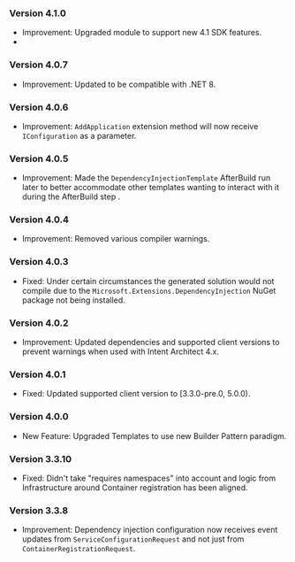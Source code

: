 ### Version 4.1.0

- Improvement: Upgraded module to support new 4.1 SDK features.
- 
### Version 4.0.7

- Improvement: Updated to be compatible with .NET 8.

### Version 4.0.6

- Improvement: `AddApplication` extension method will now receive `IConfiguration` as a parameter.

### Version 4.0.5
- Improvement: Made the `DependencyInjectionTemplate` AfterBuild run later to better accommodate other templates wanting to interact with it during the AfterBuild step .

### Version 4.0.4
- Improvement: Removed various compiler warnings.

### Version 4.0.3

- Fixed: Under certain circumstances the generated solution would not compile due to the `Microsoft.Extensions.DependencyInjection` NuGet package not being installed.

### Version 4.0.2

- Improvement: Updated dependencies and supported client versions to prevent warnings when used with Intent Architect 4.x.

### Version 4.0.1

- Fixed: Updated supported client version to [3.3.0-pre.0, 5.0.0).

### Version 4.0.0

- New Feature: Upgraded Templates to use new Builder Pattern paradigm.

### Version 3.3.10

- Fixed: Didn't take "requires namespaces" into account and logic from Infrastructure around Container registration has been aligned. 

### Version 3.3.8

- Improvement: Dependency injection configuration now receives event updates from `ServiceConfigurationRequest` and not just from `ContainerRegistrationRequest`.